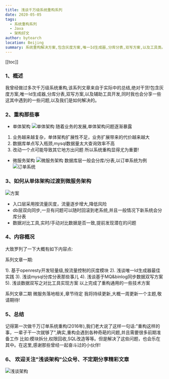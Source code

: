 ```yaml
---
title: 浅谈千万级系统重构系列
date: 2020-05-05
tags: 
  - 系统重构系列
  - Java
  - 架构好文
author: bytearch
location: Beijing  
summary: 系统重构解决方案,包含灰度方案,唯一Id生成器,分库分表,双写方案,以及工具类。 来源于实际工作中系统重构经验总结!
---
```

[[toc]]

### 1、概述
  我曾经做过多次千万级系统重构,该系列文章来自于实际中的总结,绝对干货!包含灰度方案,唯一Id生成器,分库分表,双写方案,以及辅助工具开发,同时我也会分享一些这其中遇到的一些问题,以及我们是如何解决的。

### 2、重构那些事
 * 单体架构
 ![单体架构](http://storage.bytearch.com/images/single_struct.jpg)
随着业务的发展,单体架构问题逐渐暴露
1) 业务越来越复杂，单体架构扩展性不足，业务扩展带来的代价越来越大
2) 数据库单点写入瓶颈,mysql数据量太大查询效率不高
3) 改动一个点可能导致其它地方出问题
所以系统重构显得尤为重要!
* 微服务架构
![微服务架构](http://storage.bytearch.com/images/micro_project.jpg)
数据库层一般会分库/分表,以订单系统为例
![订单系统](http://storage.bytearch.com/images/order_project.jpg)

### 3、如何从单体架构过渡到微服务架构
![方案](http://storage.bytearch.com/images/project-gray.jpg)
* 入口层采用按流量灰度，流量逐步增大,降低风险
* db层双向同步,一旦有问题可以随时回滚到老系统,并且一般情况下新系统会分库分表
* 数据对比工具,实时/手动对比数据是否一致,提前发现潜在的问题

### 4、内容概况
大致罗列了一下大概有如下内容点:

系列文章一期:

1). 基于openresty开发轻量级,按流量控制的灰度模块
2). 浅谈唯一Id生成器最佳实践
3). 浅谈mysql分库分表那些事儿
4). 浅谈基于MQ&binlog同步数据双写方案
5). 浅谈数据双写之对比工具实现方案
以上完成了重构通用的一些技术方案

系列文章二期
微服务落地相关,章节待定
我将持续更新,大概一周更新一个主题,敬请期待!
  
### 5、总结
  记得第一次做千万订单系统重构(2016年),我们老大说了这样一句话:"重构这样的事，一辈子干一次就够了",确实,重构会遇到各种奇葩的问题,并且需要很多前期准备工作
比如:模块拆分,权限回收,SQL改造等等。但是解决了这些问题，也会乐在其中。在这里,感谢那些曾经一起奋斗过的小伙伴!

### 6、 欢迎关注"浅谈架构"公众号、不定期分享精彩文章

![浅谈架构](http://storage.bytearch.com/images/qrcode_demo_bytearch.jpg)
